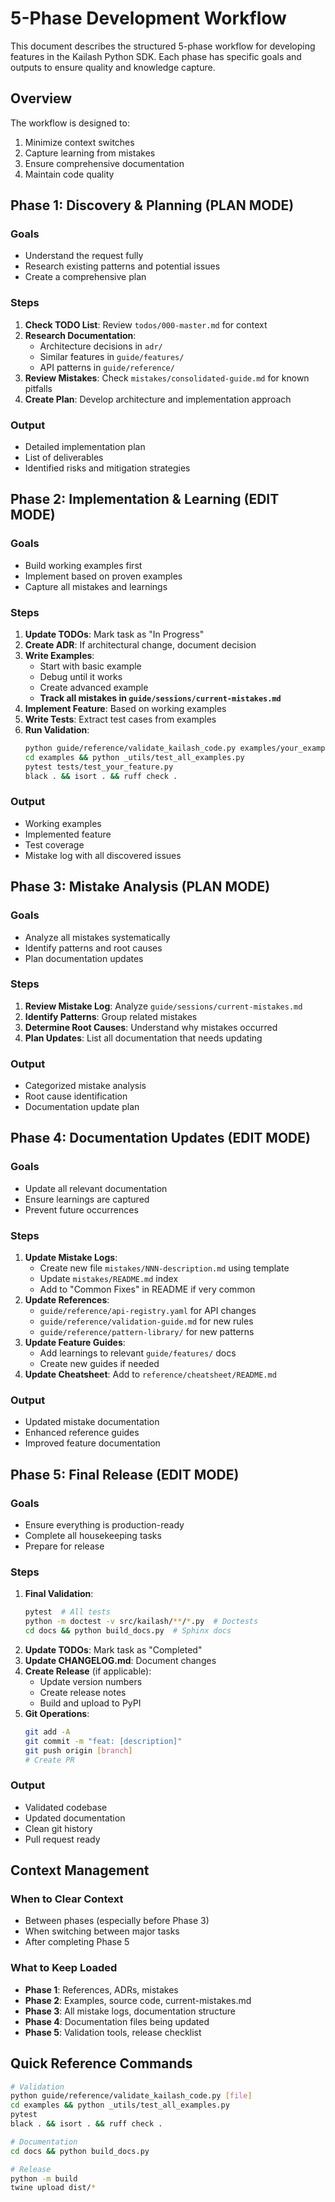 # 5-Phase Development Workflow

This document describes the structured 5-phase workflow for developing features in the Kailash Python SDK. Each phase has specific goals and outputs to ensure quality and knowledge capture.

## Overview

The workflow is designed to:
1. Minimize context switches
2. Capture learning from mistakes
3. Ensure comprehensive documentation
4. Maintain code quality

## Phase 1: Discovery & Planning (PLAN MODE)

### Goals
- Understand the request fully
- Research existing patterns and potential issues
- Create a comprehensive plan

### Steps
1. **Check TODO List**: Review `todos/000-master.md` for context
2. **Research Documentation**:
   - Architecture decisions in `adr/`
   - Similar features in `guide/features/`
   - API patterns in `guide/reference/`
3. **Review Mistakes**: Check `mistakes/consolidated-guide.md` for known pitfalls
4. **Create Plan**: Develop architecture and implementation approach

### Output
- Detailed implementation plan
- List of deliverables
- Identified risks and mitigation strategies

## Phase 2: Implementation & Learning (EDIT MODE)

### Goals
- Build working examples first
- Implement based on proven examples
- Capture all mistakes and learnings

### Steps
1. **Update TODOs**: Mark task as "In Progress"
2. **Create ADR**: If architectural change, document decision
3. **Write Examples**:
   - Start with basic example
   - Debug until it works
   - Create advanced example
   - **Track all mistakes in `guide/sessions/current-mistakes.md`**
4. **Implement Feature**: Based on working examples
5. **Write Tests**: Extract test cases from examples
6. **Run Validation**:
   ```bash
   python guide/reference/validate_kailash_code.py examples/your_example.py
   cd examples && python _utils/test_all_examples.py
   pytest tests/test_your_feature.py
   black . && isort . && ruff check .
   ```

### Output
- Working examples
- Implemented feature
- Test coverage
- Mistake log with all discovered issues

## Phase 3: Mistake Analysis (PLAN MODE)

### Goals
- Analyze all mistakes systematically
- Identify patterns and root causes
- Plan documentation updates

### Steps
1. **Review Mistake Log**: Analyze `guide/sessions/current-mistakes.md`
2. **Identify Patterns**: Group related mistakes
3. **Determine Root Causes**: Understand why mistakes occurred
4. **Plan Updates**: List all documentation that needs updating

### Output
- Categorized mistake analysis
- Root cause identification
- Documentation update plan

## Phase 4: Documentation Updates (EDIT MODE)

### Goals
- Update all relevant documentation
- Ensure learnings are captured
- Prevent future occurrences

### Steps
1. **Update Mistake Logs**:
   - Create new file `mistakes/NNN-description.md` using template
   - Update `mistakes/README.md` index
   - Add to "Common Fixes" in README if very common
2. **Update References**:
   - `guide/reference/api-registry.yaml` for API changes
   - `guide/reference/validation-guide.md` for new rules
   - `guide/reference/pattern-library/` for new patterns
3. **Update Feature Guides**:
   - Add learnings to relevant `guide/features/` docs
   - Create new guides if needed
4. **Update Cheatsheet**: Add to `reference/cheatsheet/README.md`

### Output
- Updated mistake documentation
- Enhanced reference guides
- Improved feature documentation

## Phase 5: Final Release (EDIT MODE)

### Goals
- Ensure everything is production-ready
- Complete all housekeeping tasks
- Prepare for release

### Steps
1. **Final Validation**:
   ```bash
   pytest  # All tests
   python -m doctest -v src/kailash/**/*.py  # Doctests
   cd docs && python build_docs.py  # Sphinx docs
   ```
2. **Update TODOs**: Mark task as "Completed"
3. **Update CHANGELOG.md**: Document changes
4. **Create Release** (if applicable):
   - Update version numbers
   - Create release notes
   - Build and upload to PyPI
5. **Git Operations**:
   ```bash
   git add -A
   git commit -m "feat: [description]"
   git push origin [branch]
   # Create PR
   ```

### Output
- Validated codebase
- Updated documentation
- Clean git history
- Pull request ready

## Context Management

### When to Clear Context
- Between phases (especially before Phase 3)
- When switching between major tasks
- After completing Phase 5

### What to Keep Loaded
- **Phase 1**: References, ADRs, mistakes
- **Phase 2**: Examples, source code, current-mistakes.md
- **Phase 3**: All mistake logs, documentation structure
- **Phase 4**: Documentation files being updated
- **Phase 5**: Validation tools, release checklist

## Quick Reference Commands

```bash
# Validation
python guide/reference/validate_kailash_code.py [file]
cd examples && python _utils/test_all_examples.py
pytest
black . && isort . && ruff check .

# Documentation
cd docs && python build_docs.py

# Release
python -m build
twine upload dist/*
```